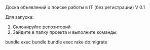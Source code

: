 Доска объявлений о поиске работы в IT (без регистрации)
V 0.1

Для запуска:

1. Склонируйте репозиторий
2. Зайдите в папку проекта и выполните команды:
  
bundle exec bundle
bundle exec rake db:migrate
